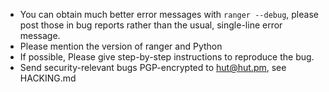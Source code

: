 * You can obtain much better error messages with `ranger --debug`, please post
  those in bug reports rather than the usual, single-line error message.
* Please mention the version of ranger and Python
* If possible, Please give step-by-step instructions to reproduce the bug.
* Send security-relevant bugs PGP-encrypted to hut@hut.pm, see HACKING.md
